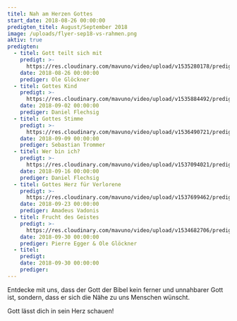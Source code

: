 ```yaml
---
titel: Nah am Herzen Gottes
start_date: 2018-08-26 00:00:00
predigten_titel: August/September 2018
image: /uploads/flyer-sep18-vs-rahmen.png
aktiv: true
predigten:
  - titel: Gott teilt sich mit
    predigt: >-
      https://res.cloudinary.com/mavuno/video/upload/v1535280178/predigten/%20Nah%20an%20Gottes%20Herz/20180826_Predigt_Gloeckner_Nah_an_Gottes_Herz_01.mp3
    date: 2018-08-26 00:00:00
    prediger: Ole Glöckner
  - titel: Gottes Kind
    predigt: >-
      https://res.cloudinary.com/mavuno/video/upload/v1535884492/predigten/%20Nah%20an%20Gottes%20Herz/20180902_Predigt_Flechsig_Nah_an_Gottes_Herz_02.mp3
    date: 2018-09-02 00:00:00
    prediger: Daniel Flechsig
  - titel: Gottes Stimme
    predigt: >-
      https://res.cloudinary.com/mavuno/video/upload/v1536490721/predigten/%20Nah%20an%20Gottes%20Herz/20180909_Predigt_Trommer_Nah_an_Gottes_Herz_03.mp3
    date: 2018-09-09 00:00:00
    prediger: Sebastian Trommer
  - titel: Wer bin ich?
    predigt: >-
      https://res.cloudinary.com/mavuno/video/upload/v1537094021/predigten/%20Nah%20an%20Gottes%20Herz/20180916_Predigt_Flechsig_Nah_an_Gottes_Herz_04.mp3
    date: 2018-09-16 00:00:00
    prediger: Daniel Flechsig
  - titel: Gottes Herz für Verlorene
    predigt: >-
      https://res.cloudinary.com/mavuno/video/upload/v1537699462/predigten/%20Nah%20an%20Gottes%20Herz/20180923_Predigt_Vadonis_Nah_an_Gottes_Herz_05.mp3
    date: 2018-09-23 00:00:00
    prediger: Amadeus Vadonis
  - titel: Frucht des Geistes
    predigt: >-
      https://res.cloudinary.com/mavuno/video/upload/v1534682706/predigten/%20Nah%20an%20Gottes%20Herz/20180819_Predigt_Flechsig_Schulsart_cut.mp3
    date: 2018-09-30 00:00:00
    prediger: Pierre Egger & Ole Glöckner
  - titel:
    predigt:
    date: 2018-09-30 00:00:00
    prediger:
---
```


Entdecke mit uns, dass der Gott der Bibel kein ferner und unnahbarer Gott ist, sondern, dass er sich die Nähe zu uns Menschen wünscht.

Gott lässt dich in sein Herz schauen!